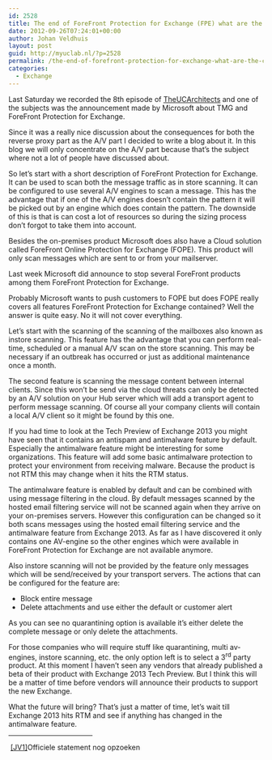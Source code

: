 ```yaml
---
id: 2528
title: The end of ForeFront Protection for Exchange (FPE) what are the consequences?
date: 2012-09-26T07:24:01+00:00
author: Johan Veldhuis
layout: post
guid: http://myuclab.nl/?p=2528
permalink: /the-end-of-forefront-protection-for-exchange-what-are-the-consequences/
categories:
  - Exchange
---
```

Last Saturday we recorded the 8th episode of <a href="http://www.theucarchitects.com/" target="_blank">TheUCArchitects</a> and one of the subjects was the announcement made by Microsoft about TMG and ForeFront Protection for Exchange.

Since it was a really nice discussion about the consequences for both the reverse proxy part as the A/V part I decided to write a blog about it. In this blog we will only concentrate on the A/V part because that’s the subject where not a lot of people have discussed about.

So let’s start with a short description of ForeFront Protection for Exchange. It can be used to scan both the message traffic as in store scanning. It can be configured to use several A/V engines to scan a message. This has the advantage that if one of the A/V engines doesn’t contain the pattern it will be picked out by an engine which does contain the pattern. The downside of this is that is can cost a lot of resources so during the sizing process don’t forgot to take them into account.

Besides the on-premises product Microsoft does also have a Cloud solution called ForeFront Online Protection for Exchange (FOPE). This product will only scan messages which are sent to or from your mailserver.

Last week Microsoft did announce to stop several ForeFront products among them ForeFront Protection for Exchange.

Probably Microsoft wants to push customers to FOPE but does FOPE really covers all features ForeFront Protection for Exchange contained? Well the answer is quite easy. No it will not cover everything.

Let’s start with the scanning of the scanning of the mailboxes also known as instore scanning. This feature has the advantage that you can perform real-time, scheduled or a manual A/V scan on the store scanning. This may be necessary if an outbreak has occurred or just as additional maintenance once a month.

The second feature is scanning the message content between internal clients. Since this won’t be send via the cloud threats can only be detected by an A/V solution on your Hub server which will add a transport agent to perform message scanning. Of course all your company clients will contain a local A/V client so it might be found by this one.

If you had time to look at the Tech Preview of Exchange 2013 you might have seen that it contains an antispam and antimalware feature by default. Especially the antimalware feature might be interesting for some organizations. This feature will add some basic antimalware protection to protect your environment from receiving malware. Because the product is not RTM this may change when it hits the RTM status.

The antimalware feature is enabled by default and can be combined with using message filtering in the cloud. By default messages scanned by the hosted email filtering service will not be scanned again when they arrive on your on-premises servers. However this configuration can be changed so it both scans messages using the hosted email filtering service and the antimalware feature from Exchange 2013. As far as I have discovered it only contains one AV-engine so the other engines which were available in ForeFront Protection for Exchange are not available anymore.

Also instore scanning will not be provided by the feature only messages which will be send/received by your transport servers. The actions that can be configured for the feature are:

  * Block entire message
  * Delete attachments and use either the default or customer alert

As you can see no quarantining option is available it’s either delete the complete message or only delete the attachments.

For those companies who will require stuff like quarantining, multi av-engines, instore scanning, etc. the only option left is to select a 3<sup>rd</sup> party product. At this moment I haven’t seen any vendors that already published a beta of their product with Exchange 2013 Tech Preview. But I think this will be a matter of time before vendors will announce their products to support the new Exchange.

What the future will bring? That’s just a matter of time, let’s wait till Exchange 2013 hits RTM and see if anything has changed in the antimalware feature.

<div>
  <hr align="left" size="1" width="33%" />
  
  <div>
    <div>
      <p>
         <a href="file:///C:/Users/j.veldhuis/Documents/FOPE.docx#_msoanchor_1">[JV1]</a>Officiele statement nog opzoeken
      </p>
    </div>
  </div>
</div>
